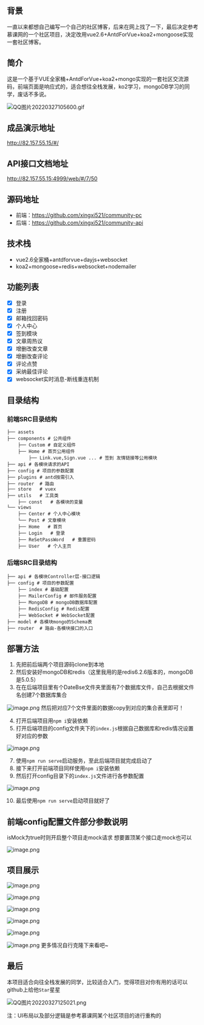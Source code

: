 ## 背景
一直以来都想自己编写一个自己的社区博客，后来在网上找了一下，最后决定参考慕课网的一个社区项目，决定改用vue2.6+AntdForVue+koa2+mongoose实现一套社区博客。
## 简介
这是一个基于VUE全家桶+AntdForVue+koa2+mongo实现的一套社区交流源码，前端页面是响应式的，适合想往全栈发展，ko2学习，mongoDB学习的同学，废话不多说。

![QQ图片20220327105600.gif](https://p9-juejin.byteimg.com/tos-cn-i-k3u1fbpfcp/ad0e59b07bbf4518893fd6dbd240e9ad~tplv-k3u1fbpfcp-watermark.image?)
## 成品演示地址
http://82.157.55.15/#/
## API接口文档地址
http://82.157.55.15:4999/web/#/7/50
## 源码地址
- 前端：https://github.com/xingxi521/community-pc
- 后端：https://github.com/xingxi521/community-api
## 技术栈
- vue2.6全家桶+antdforvue+dayjs+websocket
- koa2+mongoose+redis+websocket+nodemailer
## 功能列表
- [x] 登录
- [x] 注册
- [x] 邮箱找回密码
- [x] 个人中心
- [x] 签到模块
- [x] 文章周热议
- [x] 增删改查文章
- [x] 增删改查评论
- [x] 评论点赞
- [x] 采纳最佳评论
- [x] websocket实时消息-断线重连机制
## 目录结构
### 前端SRC目录结构
```
├── assets
├── components # 公共组件
    ├── Custom # 自定义组件
    ├── Home # 首页公用组件
        ├── Link.vue,Sign.vue ... # 签到 友情链接等公用模块 
├── api # 各模块请求的API
├── config # 项目的参数配置
├── plugins # antd按需引入   
├── router  # 路由
├── store   # vuex
├── utils   # 工具类
    ├── const   # 各模块的变量
└── views   
    ├── Center # 个人中心模块
    └── Post # 文章模块
    ├── Home   # 首页
    ├── Login   # 登录
    ├── ReSetPassWord   # 重置密码
    ├── User   # 个人主页
```
### 后端SRC目录结构
```
├── api # 各模块Controller层-接口逻辑
├── config # 项目的参数配置
    ├── index # 基础配置
    ├── MailerConfig # 邮件服务配置
    ├── MongoDB # mongoDB数据库配置
    ├── RedisConfig # Redis配置
    ├── WebSocket # WebSocket配置
├── model # 各模块mongo的Schema表
├── router  # 路由-各模块接口的入口
```
## 部署方法
1. 先把前后端两个项目源码clone到本地
2. 然后安装好mongoDB和redis（这里我用的是redis6.2.6版本的，mongoDB是5.0.5）
3. 在在后端项目里有个DateBse文件夹里面有7个数据库文件，自己去根据文件名创建7个数据库集合

![image.png](https://p6-juejin.byteimg.com/tos-cn-i-k3u1fbpfcp/01b1c0f895d945adad6fa1f31441bfcd~tplv-k3u1fbpfcp-watermark.image?)
然后把对应7个文件里面的数据copy到对应的集合表里即可！

4. 打开后端项目用`npm i`安装依赖
5. 打开后端项目的config文件夹下的`index.js`根据自己数据库和redis情况设置好对应的参数

![image.png](https://p3-juejin.byteimg.com/tos-cn-i-k3u1fbpfcp/cd4a42924af146d982b8d9aa49132037~tplv-k3u1fbpfcp-watermark.image?)

7. 使用`npm run serve`启动服务，至此后端项目就完成启动了
8. 接下来打开前端项目同样使用`npm i`安装依赖
9. 然后打开config目录下的`index.js`文件进行各参数配置

![image.png](https://p9-juejin.byteimg.com/tos-cn-i-k3u1fbpfcp/d8f13c95082d4692b6d103cdce55cb1e~tplv-k3u1fbpfcp-watermark.image?)

10. 最后使用`npm run serve`启动项目就好了
## 前端config配置文件部分参数说明
isMock为true时则开启整个项目走mock请求
想要置顶某个接口走mock也可以

![image.png](https://p3-juejin.byteimg.com/tos-cn-i-k3u1fbpfcp/6551008a62b54f30ac07f86f966e6d3b~tplv-k3u1fbpfcp-watermark.image?)

## 项目展示

![image.png](https://p1-juejin.byteimg.com/tos-cn-i-k3u1fbpfcp/a1362458ced24614863cfa57924b0b61~tplv-k3u1fbpfcp-watermark.image?)

![image.png](https://p1-juejin.byteimg.com/tos-cn-i-k3u1fbpfcp/52b726daac5e4f2fabd0c637012d12c8~tplv-k3u1fbpfcp-watermark.image?)

![image.png](https://p6-juejin.byteimg.com/tos-cn-i-k3u1fbpfcp/a3f8ce02079d4e1f87e4f203b2652bad~tplv-k3u1fbpfcp-watermark.image?)

![image.png](https://p6-juejin.byteimg.com/tos-cn-i-k3u1fbpfcp/3213cee9efb741d1bb4d25df76d37de8~tplv-k3u1fbpfcp-watermark.image?)

![image.png](https://p9-juejin.byteimg.com/tos-cn-i-k3u1fbpfcp/c7f57e7fc5b74cd1afd2ff1891500dfd~tplv-k3u1fbpfcp-watermark.image?)

![image.png](https://p3-juejin.byteimg.com/tos-cn-i-k3u1fbpfcp/6b485cf5ac064adc8dd582e6f49b9cb6~tplv-k3u1fbpfcp-watermark.image?)
更多情况自行克隆下来看吧~
## 最后
本项目适合向往全栈发展的同学，比较适合入门，觉得项目对你有用的话可以github上给他`Star`星星

![QQ图片20220327125021.png](https://p9-juejin.byteimg.com/tos-cn-i-k3u1fbpfcp/ccdf68f6739f44309ed898f85be53d42~tplv-k3u1fbpfcp-watermark.image?)

注：UI布局以及部分逻辑是参考慕课网某个社区项目的进行重构的
